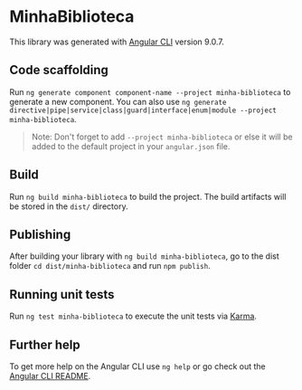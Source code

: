 # MinhaBiblioteca

This library was generated with [Angular CLI](https://github.com/angular/angular-cli) version 9.0.7.

## Code scaffolding

Run `ng generate component component-name --project minha-biblioteca` to generate a new component. You can also use `ng generate directive|pipe|service|class|guard|interface|enum|module --project minha-biblioteca`.
> Note: Don't forget to add `--project minha-biblioteca` or else it will be added to the default project in your `angular.json` file. 

## Build

Run `ng build minha-biblioteca` to build the project. The build artifacts will be stored in the `dist/` directory.

## Publishing

After building your library with `ng build minha-biblioteca`, go to the dist folder `cd dist/minha-biblioteca` and run `npm publish`.

## Running unit tests

Run `ng test minha-biblioteca` to execute the unit tests via [Karma](https://karma-runner.github.io).

## Further help

To get more help on the Angular CLI use `ng help` or go check out the [Angular CLI README](https://github.com/angular/angular-cli/blob/master/README.md).
